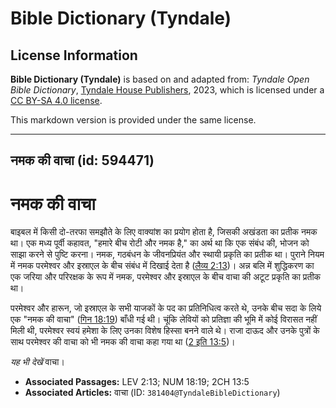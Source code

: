 # Bible Dictionary (Tyndale)

## License Information

**Bible Dictionary (Tyndale)** is based on and adapted from: _Tyndale Open Bible Dictionary_, [Tyndale House Publishers](https://tyndaleopenresources.com/), 2023, which is licensed under a [CC BY-SA 4.0 license](https://creativecommons.org/licenses/by-sa/4.0/legalcode.en).

This markdown version is provided under the same license.



--------------------------------

## नमक की वाचा (id: 594471)

नमक की वाचा
===========

बाइबल में किसी दो\-तरफा समझौते के लिए वाक्यांश का प्रयोग होता है, जिसकी अखंडता का प्रतीक नमक था। एक मध्य पूर्वी कहावत, "हमारे बीच रोटी और नमक है," का अर्थ था कि एक संबंध की, भोजन को साझा करने से पुष्टि करना। नमक, गठबंधन के जीवनप्रियंत और स्थायी प्रकृति का प्रतीक था। पुराने नियम में नमक परमेश्वर और इस्राएल के बीच संबंध में दिखाई देता है ([लैव्य 2:13](https://ref.ly/Lev2:13))। अन्न बलि में शुद्धिकरण का एक जरिया और परिरक्षक के रूप में नमक, परमेश्वर और इस्राएल के बीच वाचा की अटूट प्रकृति का प्रतीक था।

परमेश्वर और हारून, जो इस्राएल के सभी याजकों के पद का प्रतिनिधित्व करते थे, उनके बीच सदा के लिये एक "नमक की वाचा" ([गिन 18:19](https://ref.ly/Num18:19)) बाँधी गई थी। चूंकि लेवियों को प्रतिज्ञा की भूमि में कोई विरासत नहीं मिली थी, परमेश्वर स्वयं हमेशा के लिए उनका विशेष हिस्सा बनने वाले थे। राजा दाऊद और उनके पुत्रों के साथ परमेश्वर की वाचा को भी नमक की वाचा कहा गया था ([2 इति 13:5](https://ref.ly/2Chr13:5))।

*यह भी देखें* वाचा।

* **Associated Passages:** LEV 2:13; NUM 18:19; 2CH 13:5
* **Associated Articles:** वाचा (ID: `381404@TyndaleBibleDictionary`)

